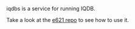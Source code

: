 iqdbs is a service for running IQDB.

Take a look at the [e621 repo](https://github.com/e621ng/e621ng/tree/master/docker/iqdb) to see how to use it.
